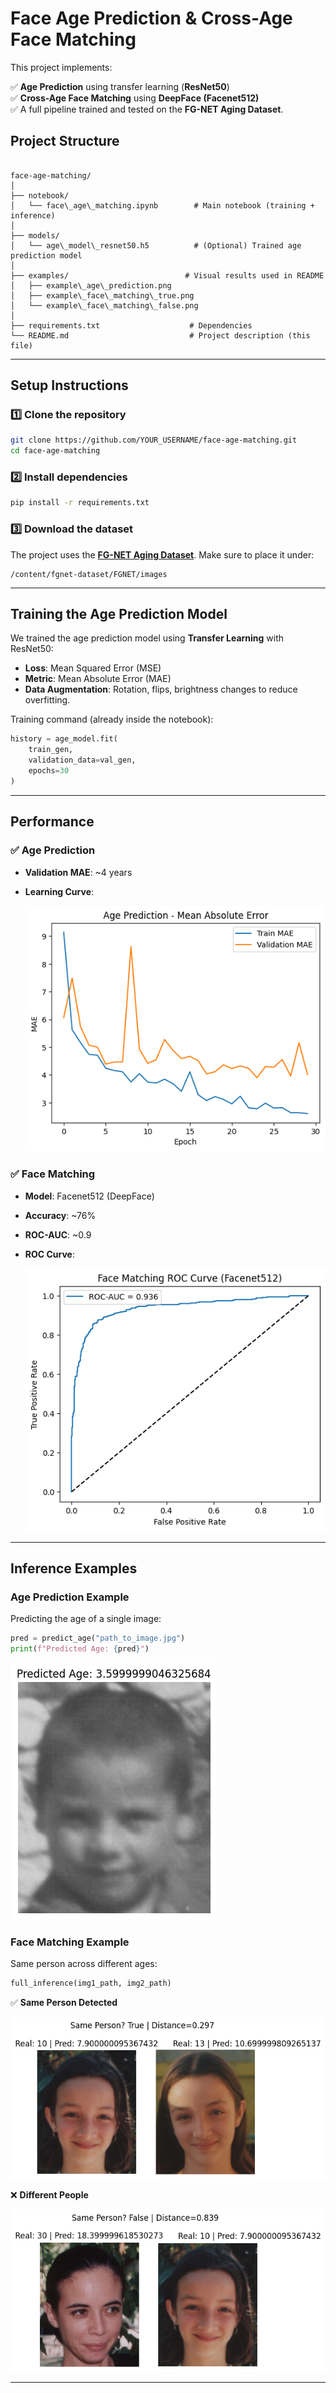# Face Age Prediction & Cross-Age Face Matching

This project implements:

✅ **Age Prediction** using transfer learning (**ResNet50**)  
✅ **Cross-Age Face Matching** using **DeepFace (Facenet512)**  
✅ A full pipeline trained and tested on the **FG-NET Aging Dataset**.



## Project Structure

```

face-age-matching/
│
├── notebook/
│   └── face\_age\_matching.ipynb        # Main notebook (training + inference)
│
├── models/
│   └── age\_model\_resnet50.h5          # (Optional) Trained age prediction model
│
├── examples/                          # Visual results used in README
│   ├── example\_age\_prediction.png
│   ├── example\_face\_matching\_true.png
│   └── example\_face\_matching\_false.png
│
├── requirements.txt                    # Dependencies
└── README.md                           # Project description (this file)

````

---

## Setup Instructions

### 1️⃣ Clone the repository
```bash
git clone https://github.com/YOUR_USERNAME/face-age-matching.git
cd face-age-matching
````

### 2️⃣ Install dependencies

```bash
pip install -r requirements.txt
```

### 3️⃣ Download the dataset

The project uses the **[FG-NET Aging Dataset](https://www.kaggle.com/datasets/aiolapo/fgnet-dataset)**.
Make sure to place it under:

```
/content/fgnet-dataset/FGNET/images
```

---

## Training the Age Prediction Model

We trained the age prediction model using **Transfer Learning** with ResNet50:

* **Loss**: Mean Squared Error (MSE)
* **Metric**: Mean Absolute Error (MAE)
* **Data Augmentation**: Rotation, flips, brightness changes to reduce overfitting.

Training command (already inside the notebook):

```python
history = age_model.fit(
    train_gen,
    validation_data=val_gen,
    epochs=30
)
```

---

## Performance

### ✅ **Age Prediction**

* **Validation MAE**: \~4 years
* **Learning Curve**:
  
  ![Age Prediction](MAE.png)

### ✅ **Face Matching**

* **Model**: Facenet512 (DeepFace)
* **Accuracy**: \~76%
* **ROC-AUC**: \~0.9
* **ROC Curve**:
  
  ![ROC Curve](ROC_CURVE.png)

---

## Inference Examples

### **Age Prediction Example**

Predicting the age of a single image:

```python
pred = predict_age("path_to_image.jpg")
print(f"Predicted Age: {pred}")
```

![Age Prediction](example_age_prediction.png)

### **Face Matching Example**

Same person across different ages:

```python
full_inference(img1_path, img2_path)
```

✅ **Same Person Detected**


![Same Person](true_matching.png)

❌ **Different People**


![Different Person](false_matching.png)

---



